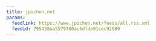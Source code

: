 ```yaml
---
title: jpichon.net
params:
  feedlink: https://www.jpichon.net/feeds/all.rss.xml
  feedid: 795438aa5579760ac6dfde91cec92989
---
```

